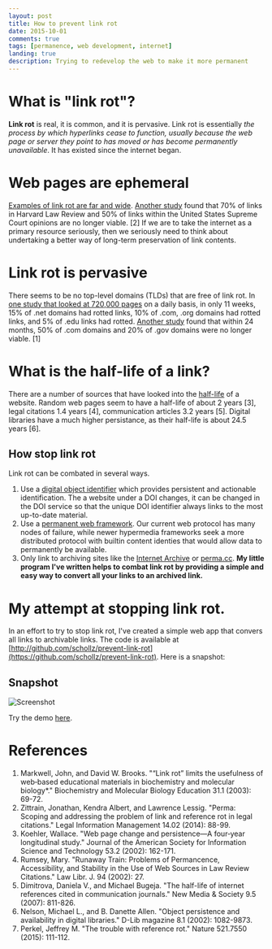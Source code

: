 ```yaml
---
layout: post
title: How to prevent link rot
date: 2015-10-01
comments: true
tags: [permanence, web development, internet]
landing: true
description: Trying to redevelop the web to make it more permanent
---
```


# What is "link rot"?

**Link rot** is real, it is common, and it is pervasive. Link rot is essentially *the process by which hyperlinks cease to function, usually because the web page or server they point to has moved or has become permanently unavailable*. It has existed since the internet began. 

# Web pages are ephemeral

[Examples of link rot are far and wide](https://web.archive.org/web/20151001235130/http://www.informationr.net/ir/9-2/paper174.html).  [Another study](http://dx.doi.org/10.1017/S1472669614000255) found that 70% of links in Harvard Law Review and 50% of links within the United States Supreme Court opinions are no longer viable. [2] If we are to take the internet as a primary resource seriously, then we seriously need to think about undertaking a better way of long-term preservation of link contents.

# Link rot is pervasive

There seems to be no top-level domains (TLDs) that are free of link rot. In [one study that looked at 720,000 pages](http://research.microsoft.com/pubs/73808/p97-fetterly.pdf) on a daily basis, in only 11 weeks, 15% of .net domains had rotted links, 10% of .com, .org domains had rotted links, and 5% of .edu links had rotted. [Another study](http://dx.doi.org/10.1002/bmb.2003.494031010165) found that within 24 months, 50% of .com domains and 20% of .gov domains were no longer viable. [1]

# What is the half-life of a link?

There are a number of sources that have looked into the [half-life](https://en.wikipedia.org/wiki/Half-life) of a website. Random web pages seem to have a half-life of about 2 years [3], legal citations 1.4 years [4], communication articles 3.2 years [5]. Digital libraries have a much higher persistance, as their half-life is about 24.5 years [6].

## How stop link rot

Link rot can be combated in several ways.

1. Use a [digital object identifier](http://www.doi.org/) which provides persistent and actionable identification. The a website under a DOI changes, it can be changed in the DOI service so that the unique DOI identifier always links to the most up-to-date material.
2. Use a [permanent web framework](http://ipfs.io/). Our current web protocol has many nodes of failure, while newer hypermedia frameworks seek a more distributed protocol with builtin content identies that would allow data to permanently be available.
3. Only link to archiving sites like the [Internet Archive](https://archive.org/web/) or [perma.cc](https://perma.cc/). **My little program I've written helps to combat link rot by providing a simple and easy way to convert all your links to an archived link.**

# My attempt at stopping link rot.

In an effort to try to stop link rot, I've created a simple web app that convers all links to archivable links. The code is available at [http://github.com/schollz/prevent-link-rot](https://github.com/schollz/prevent-link-rot). Here is a snapshot:

## Snapshot

![Screenshot](http://i.imgur.com/LSM8HUU.jpg)

Try the demo [here](http://permalinker.duckdns.org/).

# References

1. Markwell, John, and David W. Brooks. "“Link rot” limits the usefulness of web‐based educational materials in biochemistry and molecular biology*." Biochemistry and Molecular Biology Education 31.1 (2003): 69-72.
2. Zittrain, Jonathan, Kendra Albert, and Lawrence Lessig. "Perma: Scoping and addressing the problem of link and reference rot in legal citations." Legal Information Management 14.02 (2014): 88-99.
3. Koehler, Wallace. "Web page change and persistence—A four‐year longitudinal study." Journal of the American Society for Information Science and Technology 53.2 (2002): 162-171.
4. Rumsey, Mary. "Runaway Train: Problems of Permancence, Accessibility, and Stability in the Use of Web Sources in Law Review Citations." Law Libr. J. 94 (2002): 27.
5. Dimitrova, Daniela V., and Michael Bugeja. "The half-life of internet references cited in communication journals." New Media & Society 9.5 (2007): 811-826.
6. Nelson, Michael L., and B. Danette Allen. "Object persistence and availability in digital libraries." D-Lib magazine 8.1 (2002): 1082-9873.
7. Perkel, Jeffrey M. "The trouble with reference rot." Nature 521.7550 (2015): 111-112.
